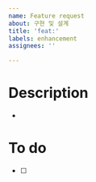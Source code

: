```yaml
---
name: Feature request
about: 구현 및 설계
title: 'feat:'
labels: enhancement
assignees: ''

---
```


<!-- (주석) 모두가 보는 이슈입니다. 다른 사람도 이해 할 수 있는 언어로 작성해주시길 바래요~
# Issue 생성 전 체크리스트
- 이슈 이름은 다른 사람도 이해할 수 있는지
- Assignees 을 추가했는지
- Labels에는 해당 이슈를 잘 나타내는지
 -->

# Description
- 

# To do
- [ ]
